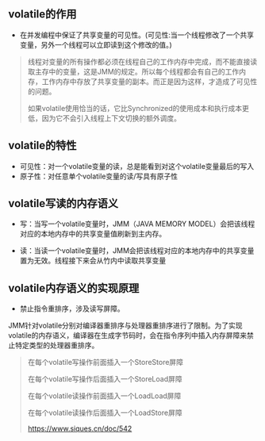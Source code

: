 ## volatile的作用

- 在并发编程中保证了共享变量的可见性。(可见性:当一个线程修改了一个共享变量，另外一个线程可以立即读到这个修改的值。)

>  线程对变量的所有操作都必须在线程自己的工作内存中完成，而不能直接读取主存中的变量，这是JMM的规定。所以每个线程都会有自己的工作内存，工作内存中存放了共享变量的副本。而正是因为这样，才造成了可见性的问题。
>
>  如果volatile使用恰当的话，它比Synchronized的使用成本和执行成本更低，因为它不会引入线程上下文切换的额外调度。
>

## volatile的特性
- 可见性：对一个volatile变量的读，总是能看到对这个volatile变量最后的写入
- 原子性：对任意单个volatile变量的读/写具有原子性


## volatile写读的内存语义

- 写：当写一个volatile变量时，JMM（JAVA MEMORY MODEL）会把该线程对应的本地内存中的共享变量值刷新到主内存。

- 读：当读一个volatile变量时，JMM会把该线程对应的本地内存中的共享变量置为无效。线程接下来会从竹内中读取共享变量

## volatile内存语义的实现原理
- 禁止指令重排序，涉及读写屏障。


JMM针对volatile分别对编译器重排序与处理器重排序进行了限制。为了实现volatile的内存语义，编译器在生成字节码时，会在指令序列中插入内存屏障来禁止特定类型的处理器重排序。

> 在每个volatile写操作前面插入一个StoreStore屏障
>
> 在每个volatile写操作后面插入一个StoreLoad屏障
>
> 在每个volatile读操作前面插入一个LoadLoad屏障
>
> 在每个volatile读操作后面插入一个LoadStore屏障
>
> https://www.siques.cn/doc/542